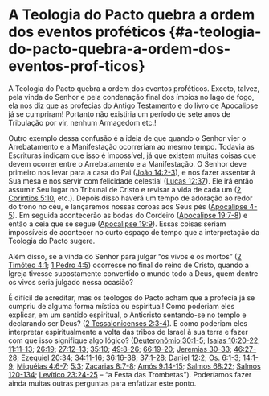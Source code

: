 # A Teologia do Pacto quebra a ordem dos eventos proféticos {#a-teologia-do-pacto-quebra-a-ordem-dos-eventos-prof-ticos}

A Teologia do Pacto quebra a ordem dos eventos proféticos. Exceto, talvez, pela vinda do Senhor e pela condenação final dos ímpios no lago de fogo, ela nos diz que as profecias do Antigo Testamento e do livro de Apocalipse já se cumpriram! Portanto não existiria um período de sete anos de Tribulação por vir, nenhum Armagedom etc.!

Outro exemplo dessa confusão é a ideia de que quando o Senhor vier o Arrebatamento e a Manifestação ocorreriam ao mesmo tempo. Todavia as Escrituras indicam que isso é impossível, já que existem muitas coisas que devem ocorrer entre o Arrebatamento e a Manifestação. O Senhor deve primeiro nos levar para a casa do Pai ([João 14:2-3](http://bibliaonline.com.br/acf/jo/14/2-3)), e nos fazer assentar à Sua mesa e nos servir com felicidade celestial ([Lucas 12:37](http://bibliaonline.com.br/acf/lc/12/37)). Ele irá então assumir Seu lugar no Tribunal de Cristo e revisar a vida de cada um ([2 Coríntios 5:10](http://bibliaonline.com.br/acf/2co/5/10), etc.). Depois disso haverá um tempo de adoração ao redor do trono no céu, e lançaremos nossas coroas aos Seus pés ([Apocalipse 4-5](http://bibliaonline.com.br/acf/ap/4/-5)). Em seguida acontecerão as bodas do Cordeiro ([Apocalipse 19:7-8](http://bibliaonline.com.br/acf/ap/19/7-8)) e então a ceia que se segue ([Apocalipse 19:9](http://bibliaonline.com.br/acf/ap/19/9)). Essas coisas seriam impossíveis de acontecer no curto espaço de tempo que a interpretação da Teologia do Pacto sugere.

Além disso, se a vinda do Senhor para julgar “os vivos e os mortos” ([2 Timóteo 4:1](http://bibliaonline.com.br/acf/2tm/4/1); [1 Pedro 4:5](http://bibliaonline.com.br/acf/1pe/4/5)) ocorresse no final do reino de Cristo, quando a Igreja tivesse supostamente convertido o mundo todo a Deus, quem dentre os vivos seria julgado nessa ocasião?

É difícil de acreditar, mas os teólogos do Pacto acham que a profecia já se cumpriu de alguma forma mística ou espiritual! Como poderiam eles explicar, em um sentido espiritual, o Anticristo sentando-se no templo e declarando ser Deus? ([2 Tessalonicenses 2:3-4](http://bibliaonline.com.br/acf/2ts/2/3-4)). E como poderiam eles interpretar espiritualmente a volta das tribos de Israel à sua terra e fazer com que isso signifique algo lógico? ([Deuteronômio 30:1-5](http://bibliaonline.com.br/acf/dt/30/1-5); [Isaías 10:20-22](http://bibliaonline.com.br/acf/is/10/20-22); [11:11-13](http://bibliaonline.com.br/acf/is/11/11-13); [26:19](http://bibliaonline.com.br/acf/is/26/19); [27:12-13](http://bibliaonline.com.br/acf/is/27/12-13); [35:10](http://bibliaonline.com.br/acf/is/35/10); [49:8-26](http://bibliaonline.com.br/acf/is/49/8-26); [66:19-20](http://bibliaonline.com.br/acf/is/66/19-20); [Jeremias 30-33](http://bibliaonline.com.br/acf/jr/30/-33); [46:27-28](http://bibliaonline.com.br/acf/jr/46/27-28); [Ezequiel 20:34](http://bibliaonline.com.br/acf/ez/20/34); [34:11-16](http://bibliaonline.com.br/acf/ez/34/11-16); [36:16-38](http://bibliaonline.com.br/acf/ez/36/16-38); [37:1-28](http://bibliaonline.com.br/acf/ez/37/1-28); [Daniel 12:2](http://bibliaonline.com.br/acf/dn/12/2); [Os. 6:1-3](http://bibliaonline.com.br/acf/os/6/1-3); [14:1-9](http://bibliaonline.com.br/acf/os/14/1-9); [Miquéias 4:6-7](http://bibliaonline.com.br/acf/mq/4/6-7); [5:3](http://bibliaonline.com.br/acf/mq/5/3); [Zacarias 8:7-8](http://bibliaonline.com.br/acf/zc/8/7-8); [Amós 9:14-15](http://bibliaonline.com.br/acf/am/9/14-15); [Salmos 68:22](http://bibliaonline.com.br/acf/sl/68/22); [Salmos 120-134](http://bibliaonline.com.br/acf/sl/12/0-134); [Levítico 23:24-25](http://bibliaonline.com.br/acf/lv/23/24-25) – “a Festa das Trombetas”). Poderíamos fazer ainda muitas outras perguntas para enfatizar este ponto.